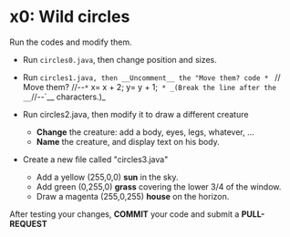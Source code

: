 # x0:  Wild circles

Run the codes and modify them.
 * Run `circles0.java`, then change position and sizes.

 * Run `circles1.java, then __Uncomment__ the "Move them? code
       * `                         // Move them? //--`
       * `              x=  x + 2;  y=  y + 1;`
         * _(Break the line after the __`//--`__ characters.)_

 * Run circles2.java, then modify it to draw a different creature
    * __Change__ the creature:  add a body, eyes, legs, whatever, ...
    * __Name__ the creature, and display text on his body.
    
* Create a new file called "circles3.java"
    * Add a yellow (255,0,0) __sun__ in the sky.
    * Add green (0,255,0) __grass__ covering the lower 3/4 of the window.
    * Draw a magenta (255,0,255) __house__ on the horizon.

After testing your changes, __COMMIT__ your code and submit a __PULL-REQUEST__
